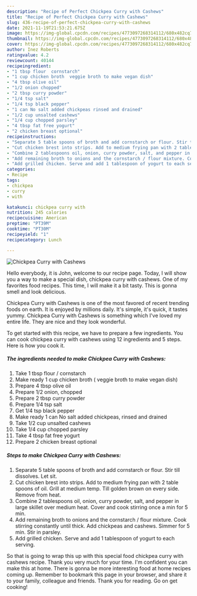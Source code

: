 ```yaml
---
description: "Recipe of Perfect Chickpea Curry with Cashews"
title: "Recipe of Perfect Chickpea Curry with Cashews"
slug: 436-recipe-of-perfect-chickpea-curry-with-cashews
date: 2021-11-19T21:53:21.675Z
image: https://img-global.cpcdn.com/recipes/4773097268314112/680x482cq70/chickpea-curry-with-cashews-recipe-main-photo.jpg
thumbnail: https://img-global.cpcdn.com/recipes/4773097268314112/680x482cq70/chickpea-curry-with-cashews-recipe-main-photo.jpg
cover: https://img-global.cpcdn.com/recipes/4773097268314112/680x482cq70/chickpea-curry-with-cashews-recipe-main-photo.jpg
author: Inez Roberts
ratingvalue: 4.2
reviewcount: 40144
recipeingredient:
- "1 tbsp flour  cornstarch"
- "1 cup chicken broth  veggie broth to make vegan dish"
- "4 tbsp olive oil"
- "1/2 onion chopped"
- "2 tbsp curry powder"
- "1/4 tsp salt"
- "1/4 tsp black pepper"
- "1 can No salt added chickpeas rinsed and drained"
- "1/2 cup unsalted cashews"
- "1/4 cup chopped parsley"
- "4 tbsp fat free yogurt"
- "2 chicken breast optional"
recipeinstructions:
- "Separate 5 table spoons of broth and add cornstarch or flour. Stir till dissolves. Let sit."
- "Cut chicken brest into strips. Add to medium frying pan with 2 table spoons of oil. Grill at medium temp. Till golden brown on every side. Remove from heat."
- "Combine 2 tablespoons oil, onion, curry powder, salt, and pepper in large skillet over medium heat. Cover and cook stirring once a min for 5 min."
- "Add remaining broth to onions and the cornstarch / flour mixture. Cook stirring constantly until thick. Add chickpeas and cashews. Simmer for 5 min. Stir in parsley."
- "Add grilled chicken. Serve and add 1 tablespoon of yogurt to each serving."
categories:
- Recipe
tags:
- chickpea
- curry
- with

katakunci: chickpea curry with 
nutrition: 245 calories
recipecuisine: American
preptime: "PT39M"
cooktime: "PT30M"
recipeyield: "1"
recipecategory: Lunch

---
```



![Chickpea Curry with Cashews](https://img-global.cpcdn.com/recipes/4773097268314112/680x482cq70/chickpea-curry-with-cashews-recipe-main-photo.jpg)

Hello everybody, it is John, welcome to our recipe page. Today, I will show you a way to make a special dish, chickpea curry with cashews. One of my favorites food recipes. This time, I will make it a bit tasty. This is gonna smell and look delicious.



Chickpea Curry with Cashews is one of the most favored of recent trending foods on earth. It is enjoyed by millions daily. It's simple, it's quick, it tastes yummy. Chickpea Curry with Cashews is something which I've loved my entire life. They are nice and they look wonderful.


To get started with this recipe, we have to prepare a few ingredients. You can cook chickpea curry with cashews using 12 ingredients and 5 steps. Here is how you cook it.

<!--inarticleads1-->

##### The ingredients needed to make Chickpea Curry with Cashews:

1. Take 1 tbsp flour / cornstarch
1. Make ready 1 cup chicken broth ( veggie broth to make vegan dish)
1. Prepare 4 tbsp olive oil
1. Prepare 1/2 onion, chopped
1. Prepare 2 tbsp curry powder
1. Prepare 1/4 tsp salt
1. Get 1/4 tsp black pepper
1. Make ready 1 can No salt added chickpeas, rinsed and drained
1. Take 1/2 cup unsalted cashews
1. Take 1/4 cup chopped parsley
1. Take 4 tbsp fat free yogurt
1. Prepare 2 chicken breast optional




<!--inarticleads2-->

##### Steps to make Chickpea Curry with Cashews:

1. Separate 5 table spoons of broth and add cornstarch or flour. Stir till dissolves. Let sit.
1. Cut chicken brest into strips. Add to medium frying pan with 2 table spoons of oil. Grill at medium temp. Till golden brown on every side. Remove from heat.
1. Combine 2 tablespoons oil, onion, curry powder, salt, and pepper in large skillet over medium heat. Cover and cook stirring once a min for 5 min.
1. Add remaining broth to onions and the cornstarch / flour mixture. Cook stirring constantly until thick. Add chickpeas and cashews. Simmer for 5 min. Stir in parsley.
1. Add grilled chicken. Serve and add 1 tablespoon of yogurt to each serving.




So that is going to wrap this up with this special food chickpea curry with cashews recipe. Thank you very much for your time. I'm confident you can make this at home. There is gonna be more interesting food at home recipes coming up. Remember to bookmark this page in your browser, and share it to your family, colleague and friends. Thank you for reading. Go on get cooking!
